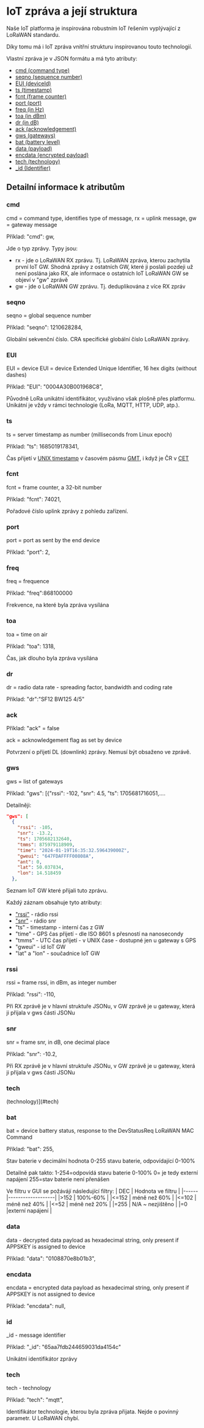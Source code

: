 # IoT zpráva a její struktura

Naše IoT platforma je inspirována robustním IoT řešením vyplývající z LoRaWAN standardu.

Díky tomu má i IoT zpráva vnitřní strukturu inspirovanou touto technologií.

Vlastní zpráva je v JSON formátu a má tyto atributy:
- [cmd (command type)](#cmd)
- [seqno (sequence number)](#seqno)
- [EUI (deviceId)](#eui)
- [ts (timestamp)](#ts)
- [fcnt (frame counter)](#fcnt)
- [port (port)](#port)
- [freq (in Hz)](#freq)
- [toa (in dBm)](#toa)
- [dr (in dB)](#dr)
- [ack (acknowledgement)](#ack)
- [gws (gateways)](#gws)
- [bat (battery level)](#bat)
- [data (payload)](#data)
- [encdata (encrypted payload)](#encdata)
- [tech (technology)](#tech)
- [_id (Identifier)](#id)

## Detailní informace k atributům
### cmd
  cmd = command type, identifies type of message, rx = uplink message, gw = gateway message

  Příklad: "cmd": gw,

  Jde o typ zprávy. Typy jsou:
  - rx - jde o LoRaWAN RX zprávu. Tj. LoRaWAN zpráva, kterou zachytila první IoT GW. Shodná zprávy z ostatních GW, které ji poslali pozdeji už není poslána jako RX, ale informace o ostatních IoT LoRaWAN GW se objeví v "gw" zprávě
  - gw - jde o LoRaWAN GW zprávu. Tj. deduplikována z více RX zpráv

### seqno
  seqno = global sequence number

  Příklad: "seqno": 1210628284,

  Globální sekvenční číslo. CRA specifické globální číslo LoRaWAN zprávy. 

### EUI 
  EUI = device EUI = device Extended Unique Identifier, 16 hex digits (without dashes)

  Příklad: "EUI": "0004A30B001968C8",

  Původně LoRa unikátní identifikátor, využíváno však plošně přes platformu.
Unikátní je vždy v rámci technologie (LoRa, MQTT, HTTP, UDP, atp.).

### ts 
  ts = server timestamp as number (milliseconds from Linux epoch)

  Příklad: "ts": 1685019178341,

  Čas přijetí v [UNIX timestamp](https://en.wikipedia.org/wiki/Unix_time) v časovém pásmu [GMT](https://cs.wikipedia.org/wiki/Greenwichsk%C3%BD_st%C5%99edn%C3%AD_%C4%8Das), i když je ČR v [CET](https://cs.wikipedia.org/wiki/UTC%2B02:00)

### fcnt
  fcnt = frame counter, a 32-bit number

  Příklad: "fcnt": 74021,

  Pořadové číslo uplink zprávy z pohledu zařízení.

### port
  port = port as sent by the end device

  Příklad: "port": 2,

### freq
  freq = frequence

  Příklad: "freq\":868100000

  Frekvence, na které byla zpráva vysílána

### toa
  toa = time on air

  Příklad: "toa": 1318,

  Čas, jak dlouho byla zpráva vysílána

### dr
  dr = radio data rate - spreading factor, bandwidth and coding rate

  Příklad: "dr":"SF12 BW125 4/5"

### ack
  Příklad: "ack" = false

  ack = acknowledgement flag as set by device

  Potvrzení o přijetí DL (downlink) zprávy. Nemusí být obsaženo ve zprávě.

### gws
  gws = list of gateways

  Příklad: "gws": [{"rssi": -102, "snr": 4.5, "ts": 1705681716051,....
  
  Detailněji:
  ```JSON 
  "gws": [
    {
      "rssi": -105,
      "snr": -13.2,
      "ts": 1705682132640,
      "tmms": 875979118909,
      "time": "2024-01-19T16:35:32.596439000Z",
      "gweui": "647FDAFFFF00808A",
      "ant": 0,
      "lat": 50.037834,
      "lon": 14.518459
    },
  ```

  Seznam IoT GW které přijali tuto zprávu. 
  
  Každý záznam obsahuje tyto atributy:
  * ["rssi"](#rssi) - rádio rssi
  * ["snr"](#snr) - rádio snr
  * "ts" - timestamp - interní čas z GW
  * "time" - GPS čas přijetí - dle ISO 8601 s přesností na nanosecondy
  * "tmms" - UTC čas přijetí - v UNIX čase -  dostupné jen u gateway s GPS
  * "gweui" - id IoT GW
  * "lat" a "lon" - součadnice IoT GW

### rssi
  rssi = frame rssi, in dBm, as integer number

  Příklad: "rssi": -110,

  Při RX zprávě je v hlavní struktuře JSONu, v GW zprávě je u gateway, která ji přijala v gws části JSONu

### snr
  snr = frame snr, in dB, one decimal place

  Příklad: "snr": -10.2,
  
  Při RX zprávě je v hlavní struktuře JSONu, v GW zprávě je u gateway, která ji přijala v gws části JSONu

### tech
 (technology)](#tech)

### bat
  bat = device battery status, response to the DevStatusReq LoRaWAN MAC Command

  Příklad: "bat": 255,

  Stav baterie v decimální hodnota 0-255 stavu baterie, odpovídající 0-100%

Detailně pak takto:
1-254=odpovídá stavu baterie 0-100%
0= je tedy externí napájení
255=stav baterie není přenášen

Ve filtru v GUI se požávájí následující filtry:
| DEC  | Hodnota ve filtru |
|------|-------------------|
|>152  | 100%-60%          |
|<=152 | méně než 60%      |
|<=102 | méně než 40%      |
|<=52  | méně než 20%      |
|=255  | N/A ~ nezjištěno  |
|=0    |externí napájení   |

### data
  data - decrypted data payload as hexadecimal string, only present if APPSKEY is assigned to device

  Příklad: "data": "0108870e8b01b3",

### encdata
  encdata = encrypted data payload as hexadecimal string, only present if APPSKEY is not assigned to device

  Příklad: "encdata": null,

### id
  _id - message identifier

  Příklad: "_id": "65aa7fdb244659031da4154c"
  
  Unikátní identifikátor zprávy

### tech
  tech - technology

  Příklad: "tech": "mqtt",

  Identifikátor technologie, kterou byla zpráva přijata. Nejde o povinný parametr. U LoRaWAN chybí.
